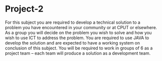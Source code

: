 # Project-2
For this subject you are required to develop a technical solution to a problem you have encountered in your  community or at CPUT or elsewhere. As a group you will decide on the problem you wish to solve and how  you wish to use ICT to address the problem.
You are required to use JAVA to develop the solution and are expected to have a working system on 
conclusion of this subject. You will be required to work in groups of 6 as a project team – each team will 
produce a solution as a development team. 
